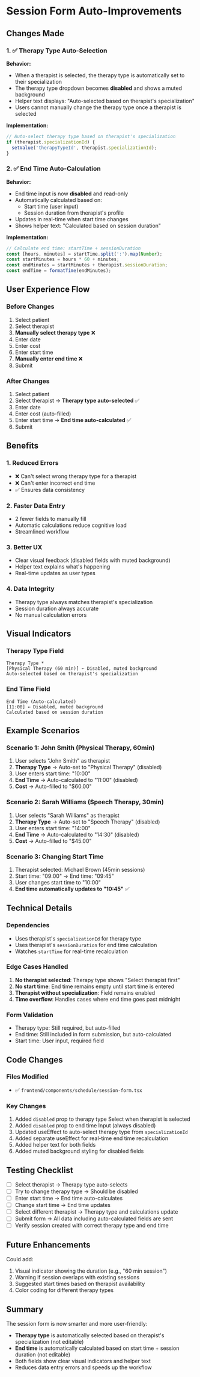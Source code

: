 # Session Form Auto-Improvements

## Changes Made

### 1. ✅ Therapy Type Auto-Selection
**Behavior:**
- When a therapist is selected, the therapy type is automatically set to their specialization
- The therapy type dropdown becomes **disabled** and shows a muted background
- Helper text displays: "Auto-selected based on therapist's specialization"
- Users cannot manually change the therapy type once a therapist is selected

**Implementation:**
```typescript
// Auto-select therapy type based on therapist's specialization
if (therapist.specializationId) {
  setValue('therapyTypeId', therapist.specializationId);
}
```

### 2. ✅ End Time Auto-Calculation
**Behavior:**
- End time input is now **disabled** and read-only
- Automatically calculated based on:
  - Start time (user input)
  - Session duration from therapist's profile
- Updates in real-time when start time changes
- Shows helper text: "Calculated based on session duration"

**Implementation:**
```typescript
// Calculate end time: startTime + sessionDuration
const [hours, minutes] = startTime.split(':').map(Number);
const startMinutes = hours * 60 + minutes;
const endMinutes = startMinutes + therapist.sessionDuration;
const endTime = formatTime(endMinutes);
```

## User Experience Flow

### Before Changes
1. Select patient
2. Select therapist
3. **Manually select therapy type** ❌
4. Enter date
5. Enter cost
6. Enter start time
7. **Manually enter end time** ❌
8. Submit

### After Changes
1. Select patient
2. Select therapist → **Therapy type auto-selected** ✅
3. Enter date
4. Enter cost (auto-filled)
5. Enter start time → **End time auto-calculated** ✅
6. Submit

## Benefits

### 1. Reduced Errors
- ❌ Can't select wrong therapy type for a therapist
- ❌ Can't enter incorrect end time
- ✅ Ensures data consistency

### 2. Faster Data Entry
- 2 fewer fields to manually fill
- Automatic calculations reduce cognitive load
- Streamlined workflow

### 3. Better UX
- Clear visual feedback (disabled fields with muted background)
- Helper text explains what's happening
- Real-time updates as user types

### 4. Data Integrity
- Therapy type always matches therapist's specialization
- Session duration always accurate
- No manual calculation errors

## Visual Indicators

### Therapy Type Field
```
Therapy Type *
[Physical Therapy (60 min)] ← Disabled, muted background
Auto-selected based on therapist's specialization
```

### End Time Field
```
End Time (Auto-calculated)
[11:00] ← Disabled, muted background
Calculated based on session duration
```

## Example Scenarios

### Scenario 1: John Smith (Physical Therapy, 60min)
1. User selects "John Smith" as therapist
2. **Therapy Type** → Auto-set to "Physical Therapy" (disabled)
3. User enters start time: "10:00"
4. **End Time** → Auto-calculated to "11:00" (disabled)
5. **Cost** → Auto-filled to "$60.00"

### Scenario 2: Sarah Williams (Speech Therapy, 30min)
1. User selects "Sarah Williams" as therapist
2. **Therapy Type** → Auto-set to "Speech Therapy" (disabled)
3. User enters start time: "14:00"
4. **End Time** → Auto-calculated to "14:30" (disabled)
5. **Cost** → Auto-filled to "$45.00"

### Scenario 3: Changing Start Time
1. Therapist selected: Michael Brown (45min sessions)
2. Start time: "09:00" → End time: "09:45"
3. User changes start time to "10:00"
4. **End time automatically updates to "10:45"** ✅

## Technical Details

### Dependencies
- Uses therapist's `specializationId` for therapy type
- Uses therapist's `sessionDuration` for end time calculation
- Watches `startTime` for real-time recalculation

### Edge Cases Handled
1. **No therapist selected**: Therapy type shows "Select therapist first"
2. **No start time**: End time remains empty until start time is entered
3. **Therapist without specialization**: Field remains enabled
4. **Time overflow**: Handles cases where end time goes past midnight

### Form Validation
- Therapy type: Still required, but auto-filled
- End time: Still included in form submission, but auto-calculated
- Start time: User input, required field

## Code Changes

### Files Modified
- ✅ `frontend/components/schedule/session-form.tsx`

### Key Changes
1. Added `disabled` prop to therapy type Select when therapist is selected
2. Added `disabled` prop to end time Input (always disabled)
3. Updated useEffect to auto-select therapy type from `specializationId`
4. Added separate useEffect for real-time end time recalculation
5. Added helper text for both fields
6. Added muted background styling for disabled fields

## Testing Checklist

- [ ] Select therapist → Therapy type auto-selects
- [ ] Try to change therapy type → Should be disabled
- [ ] Enter start time → End time auto-calculates
- [ ] Change start time → End time updates
- [ ] Select different therapist → Therapy type and calculations update
- [ ] Submit form → All data including auto-calculated fields are sent
- [ ] Verify session created with correct therapy type and end time

## Future Enhancements

Could add:
1. Visual indicator showing the duration (e.g., "60 min session")
2. Warning if session overlaps with existing sessions
3. Suggested start times based on therapist availability
4. Color coding for different therapy types

## Summary

The session form is now smarter and more user-friendly:
- **Therapy type** is automatically selected based on therapist's specialization (not editable)
- **End time** is automatically calculated based on start time + session duration (not editable)
- Both fields show clear visual indicators and helper text
- Reduces data entry errors and speeds up the workflow
